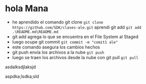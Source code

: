 # hola Mana
* he aprendido el comando git clone
`git clone https://github.com/SDK/clases-ale.git`
aprendi git add 
`git add .\README.md\README.md`
* git add agrega lo que se encuentra en el File System al Staged
* luego ocupe git commit
`git commit -m "comit1 ale"`
* este comando asegura los cambios hechos
* git push envía los archivos a la nube
`git push`
* luego se traen los archivos desde la nube con git pull
`git pull`

asdalksdjlaksjd

aspdka;lsdka;sld